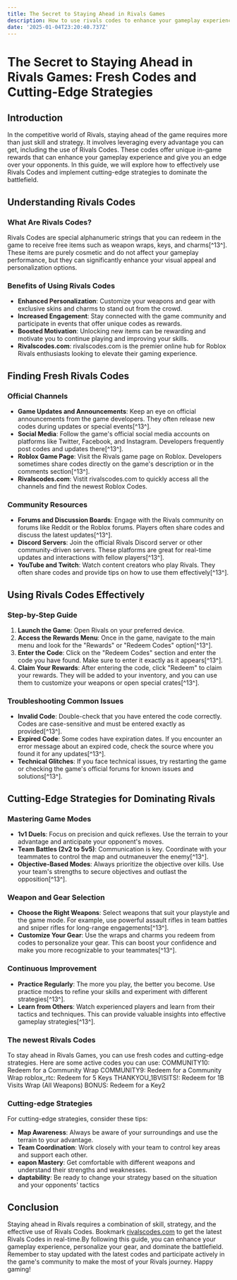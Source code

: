 ```yaml
---
title: The Secret to Staying Ahead in Rivals Games
description: How to use rivals codes to enhance your gameplay experience and give you an edge over your opponents
date: '2025-01-04T23:20:40.737Z'
---
```


# The Secret to Staying Ahead in Rivals Games: Fresh Codes and Cutting-Edge Strategies

## Introduction

In the competitive world of Rivals, staying ahead of the game requires more than just skill and strategy. It involves leveraging every advantage you can get, including the use of Rivals Codes. These codes offer unique in-game rewards that can enhance your gameplay experience and give you an edge over your opponents. In this guide, we will explore how to effectively use Rivals Codes and implement cutting-edge strategies to dominate the battlefield.

## Understanding Rivals Codes

### What Are Rivals Codes?

Rivals Codes are special alphanumeric strings that you can redeem in the game to receive free items such as weapon wraps, keys, and charms[^13^]. These items are purely cosmetic and do not affect your gameplay performance, but they can significantly enhance your visual appeal and personalization options.

### Benefits of Using Rivals Codes

- **Enhanced Personalization**: Customize your weapons and gear with exclusive skins and charms to stand out from the crowd.
- **Increased Engagement**: Stay connected with the game community and participate in events that offer unique codes as rewards.
- **Boosted Motivation**: Unlocking new items can be rewarding and motivate you to continue playing and improving your skills.
- **Rivalscodes.com**: rivalscodes.com is the premier online hub for Roblox Rivals enthusiasts looking to elevate their gaming experience. 

## Finding Fresh Rivals Codes

### Official Channels

- **Game Updates and Announcements**: Keep an eye on official announcements from the game developers. They often release new codes during updates or special events[^13^].
- **Social Media**: Follow the game's official social media accounts on platforms like Twitter, Facebook, and Instagram. Developers frequently post codes and updates there[^13^].
- **Roblox Game Page**: Visit the Rivals game page on Roblox. Developers sometimes share codes directly on the game's description or in the comments section[^13^].
- **Rivalscodes.com**: Vistit rivalscodes.com to quickly access all the channels and find the newest Roblox Codes.

### Community Resources

- **Forums and Discussion Boards**: Engage with the Rivals community on forums like Reddit or the Roblox forums. Players often share codes and discuss the latest updates[^13^].
- **Discord Servers**: Join the official Rivals Discord server or other community-driven servers. These platforms are great for real-time updates and interactions with fellow players[^13^].
- **YouTube and Twitch**: Watch content creators who play Rivals. They often share codes and provide tips on how to use them effectively[^13^].

## Using Rivals Codes Effectively

### Step-by-Step Guide

1. **Launch the Game**: Open Rivals on your preferred device.
2. **Access the Rewards Menu**: Once in the game, navigate to the main menu and look for the "Rewards" or "Redeem Codes" option[^13^].
3. **Enter the Code**: Click on the "Redeem Codes" section and enter the code you have found. Make sure to enter it exactly as it appears[^13^].
4. **Claim Your Rewards**: After entering the code, click "Redeem" to claim your rewards. They will be added to your inventory, and you can use them to customize your weapons or open special crates[^13^].

### Troubleshooting Common Issues

- **Invalid Code**: Double-check that you have entered the code correctly. Codes are case-sensitive and must be entered exactly as provided[^13^].
- **Expired Code**: Some codes have expiration dates. If you encounter an error message about an expired code, check the source where you found it for any updates[^13^].
- **Technical Glitches**: If you face technical issues, try restarting the game or checking the game's official forums for known issues and solutions[^13^].

## Cutting-Edge Strategies for Dominating Rivals

### Mastering Game Modes

- **1v1 Duels**: Focus on precision and quick reflexes. Use the terrain to your advantage and anticipate your opponent's moves.
- **Team Battles (2v2 to 5v5)**: Communication is key. Coordinate with your teammates to control the map and outmaneuver the enemy[^13^].
- **Objective-Based Modes**: Always prioritize the objective over kills. Use your team's strengths to secure objectives and outlast the opposition[^13^].

### Weapon and Gear Selection

- **Choose the Right Weapons**: Select weapons that suit your playstyle and the game mode. For example, use powerful assault rifles in team battles and sniper rifles for long-range engagements[^13^].
- **Customize Your Gear**: Use the wraps and charms you redeem from codes to personalize your gear. This can boost your confidence and make you more recognizable to your teammates[^13^].

### Continuous Improvement

- **Practice Regularly**: The more you play, the better you become. Use practice modes to refine your skills and experiment with different strategies[^13^].
- **Learn from Others**: Watch experienced players and learn from their tactics and techniques. This can provide valuable insights into effective gameplay strategies[^13^].

### The newest Rivals Codes
To stay ahead in Rivals Games, you can use fresh codes and cutting-edge strategies. Here are some active codes you can use:
COMMUNITY10: Redeem for a Community Wrap
COMMUNITY9: Redeem for a Community Wrap
roblox_rtc: Redeem for 5 Keys
THANKYOU_1BVISITS!: Redeem for 1B Visits Wrap (All Weapons)
BONUS: Redeem for a Key2

### Cutting-edge Strategies
For cutting-edge strategies, consider these tips:
- **Map Awareness**: Always be aware of your surroundings and use the terrain to your advantage.
- **Team Coordination**: Work closely with your team to control key areas and support each other.
- **eapon Mastery**: Get comfortable with different weapons and understand their strengths and weaknesses.
- **daptability**: Be ready to change your strategy based on the situation and your opponents' tactics

## Conclusion

Staying ahead in Rivals requires a combination of skill, strategy, and the effective use of Rivals Codes. Bookmark [rivalscodes.com](https://rivalscodes.com) to get the latest Rivals Codes in real-time.By following this guide, you can enhance your gameplay experience, personalize your gear, and dominate the battlefield. Remember to stay updated with the latest codes and participate actively in the game's community to make the most of your Rivals journey. Happy gaming!